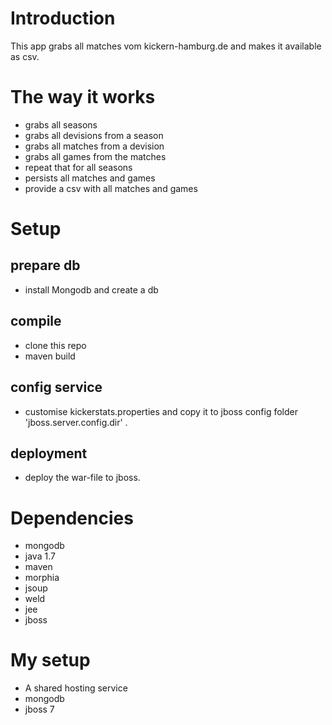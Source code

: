 # Introduction
This app grabs all matches vom kickern-hamburg.de and makes it available as csv.

# The way it works
* grabs all seasons
* grabs all devisions from a season
* grabs all matches from a devision
* grabs all games from the matches
* repeat that for all seasons
* persists all matches and games
* provide a csv with all matches and games

# Setup
## prepare db
* install Mongodb and create a db
## compile 
* clone this repo
* maven build
## config service
* customise kickerstats.properties and copy it to jboss config folder 'jboss.server.config.dir' .
## deployment
* deploy the war-file to jboss.

# Dependencies
* mongodb
* java 1.7
* maven
* morphia
* jsoup
* weld
* jee
* jboss

# My setup
* A shared hosting service
* mongodb
* jboss 7


